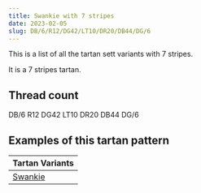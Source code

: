 ```yaml
---
title: Swankie with 7 stripes
date: 2023-02-05
slug: DB/6/R12/DG42/LT10/DR20/DB44/DG/6
---
```

This is a list of all the tartan sett variants with 7 stripes.

It is a 7 stripes tartan.


## Thread count
DB/6 R12 DG42 LT10 DR20 DB44 DG/6

## Examples of this tartan pattern

| Tartan Variants |
|---------------|
| [Swankie](/variants/db/6/r12/dg42/lt10/dr20/db44/dg/6-db102040-dg004010-dr401000-lt906030-rc00000)||

